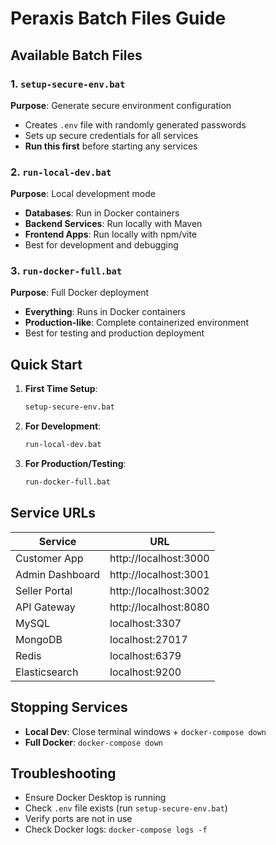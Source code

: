 # Peraxis Batch Files Guide

## Available Batch Files

### 1. `setup-secure-env.bat`
**Purpose**: Generate secure environment configuration
- Creates `.env` file with randomly generated passwords
- Sets up secure credentials for all services
- **Run this first** before starting any services

### 2. `run-local-dev.bat`
**Purpose**: Local development mode
- **Databases**: Run in Docker containers
- **Backend Services**: Run locally with Maven
- **Frontend Apps**: Run locally with npm/vite
- Best for development and debugging

### 3. `run-docker-full.bat`
**Purpose**: Full Docker deployment
- **Everything**: Runs in Docker containers
- **Production-like**: Complete containerized environment
- Best for testing and production deployment

## Quick Start

1. **First Time Setup**:
   ```bash
   setup-secure-env.bat
   ```

2. **For Development**:
   ```bash
   run-local-dev.bat
   ```

3. **For Production/Testing**:
   ```bash
   run-docker-full.bat
   ```

## Service URLs

| Service | URL |
|---------|-----|
| Customer App | http://localhost:3000 |
| Admin Dashboard | http://localhost:3001 |
| Seller Portal | http://localhost:3002 |
| API Gateway | http://localhost:8080 |
| MySQL | localhost:3307 |
| MongoDB | localhost:27017 |
| Redis | localhost:6379 |
| Elasticsearch | localhost:9200 |

## Stopping Services

- **Local Dev**: Close terminal windows + `docker-compose down`
- **Full Docker**: `docker-compose down`

## Troubleshooting

- Ensure Docker Desktop is running
- Check `.env` file exists (run `setup-secure-env.bat`)
- Verify ports are not in use
- Check Docker logs: `docker-compose logs -f`